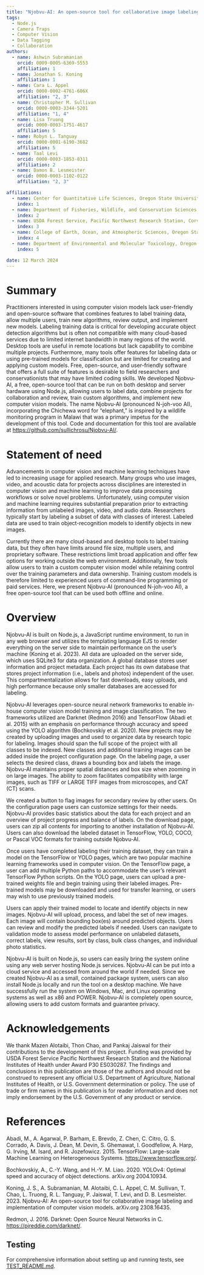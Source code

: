 ```yaml
---
title: "Njobvu-AI: An open-source tool for collaborative image labeling and implementation of computer vision models"
tags:
  - Node.js
  - Camera Traps
  - Computer Vision
  - Data Tagging
  - Collaboration
authors:
  - name: Ashwin Subramanian
    orcid: 0009-0005-6369-5553
    affiliation: 1
  - name: Jonathan S. Koning
    affiliation: 1
  - name: Cara L. Appel
    orcid: 0000-0002-4761-606X
    affiliation: "2, 3"
  - name: Christopher M. Sullivan
    orcid: 0000-0003-3344-5201
    affiliation: "1, 4"
  - name: Lisa Truong
    orcid: 0000-0003-1751-4617
    affiliation: 5
  - name: Robyn L. Tanguay
    orcid: 0000-0001-6190-3682
    affiliation: 5
  - name: Taal Levi
    orcid: 0000-0003-1853-8311
    affiliation: 2
  - name: Damon B. Lesmeister
    orcid: 0000-0003-1102-0122
    affiliation: "2, 3"

affiliations:
  - name: Center for Quantitative Life Sciences, Oregon State University, Corvallis, Oregon, USA
    index: 1
  - name: Department of Fisheries, Wildlife, and Conservation Sciences, Oregon State University, Corvallis, Oregon, USA
    index: 2
  - name: USDA Forest Service, Pacific Northwest Research Station, Corvallis, Oregon, USA
    index: 3
  - name: College of Earth, Ocean, and Atmospheric Sciences, Oregon State University, Corvallis, Oregon, USA
    index: 4
  - name: Department of Environmental and Molecular Toxicology, Oregon State University, Corvallis, Oregon, USA
    index: 5

date: 12 March 2024
---
```


# Summary

Practitioners interested in using computer vision models lack user-friendly and open-source software that combines features to label training data, allow multiple users, train new algorithms, review output, and implement new models. Labeling training data is critical for developing accurate object detection algorithms but is often not compatible with many cloud-based services due to limited internet bandwidth in many regions of the world. Desktop tools are useful in remote locations but lack capability to combine multiple projects. Furthermore, many tools offer features for labeling data or using pre-trained models for classification but are limited for creating and applying custom models. Free, open-source, and user-friendly software that offers a full suite of features is desirable to field researchers and conservationists that may have limited coding skills. We developed Njobvu-AI, a free, open-source tool that can be run on both desktop and server hardware using Node.js, allowing users to label data, combine projects for collaboration and review, train custom algorithms, and implement new computer vision models. The name Njobvu-AI (pronounced N-joh-voo AI), incorporating the Chichewa word for “elephant,” is inspired by a wildlife monitoring program in Malawi that was a primary impetus for the development of this tool. Code and documentation for this tool are available at https://github.com/sullichrosu/Njobvu-AI/.

# Statement of need

Advancements in computer vision and machine learning techniques have led to increasing usage for applied research. Many groups who use images, video, and acoustic data for projects across disciplines are interested in computer vision and machine learning to improve data processing workflows or solve novel problems. Unfortunately, using computer vision and machine learning requires substantial preparation prior to extracting information from unlabeled images, video, and audio data. Researchers typically start by labeling a subset of data with classes of interest. Labeled data are used to train object-recognition models to identify objects in new images.

Currently there are many cloud-based and desktop tools to label training data, but they often have limits around file size, multiple users, and proprietary software. These restrictions limit broad application and offer few options for working outside the web environment. Additionally, few tools allow users to train a custom computer vision model while retaining control over the training parameters and data ownership. Training custom models is therefore limited to experienced users of command-line programming or paid services. Here, we present Njobvu-AI (pronounced N-joh-voo AI), a free open-source tool that can be used both offline and online.

# Overview

Njobvu-AI is built on Node.js, a JavaScript runtime environment, to run in any web browser and utilizes the templating language EJS to render everything on the server side to maintain performance on the user’s machine (Koning et al. 2023). All data are uploaded on the server side, which uses SQLite3 for data organization. A global database stores user information and project metadata. Each project has its own database that stores project information (i.e., labels and photos) independent of the user. This compartmentalization allows for fast downloads, easy uploads, and high performance because only smaller databases are accessed for labeling.

Njobvu-AI leverages open-source neural network frameworks to enable in-house computer vision model training and image classification. The two frameworks utilized are Darknet (Redmon 2016) and TensorFlow (Abadi et al. 2015) with an emphasis on performance through accuracy and speed using the YOLO algorithm (Bochkovskiy et al. 2020). New projects may be created by uploading images and used to organize data by research topic for labeling. Images should span the full scope of the project with all classes to be indexed. New classes and additional training images can be added inside the project configuration page. On the labeling page, a user selects the desired class, draws a bounding box and labels the image. Njobvu-AI maintains proper spatial distances and box size when zooming in on large images. The ability to zoom facilitates compatibility with large images, such as TIFF or LARGE TIFF images from microscopes, and CAT (CT) scans.

We created a button to flag images for secondary review by other users. On the configuration page users can customize settings for their needs. Njobvu-AI provides basic statistics about the data for each project and an overview of project progress and balance of labels. On the download page, users can zip all contents for importing to another installation of Njobvu-AI. Users can also download the labeled dataset in TensorFlow, YOLO, COCO, or Pascal VOC formats for training outside Njobvu-AI.

Once users have completed labeling their training dataset, they can train a model on the TensorFlow or YOLO pages, which are two popular machine learning frameworks used in computer vision. On the TensorFlow page, a user can add multiple Python paths to accommodate the user’s relevant TensorFlow Python scripts. On the YOLO page, users can upload a pre-trained weights file and begin training using their labeled images. Pre-trained models may be downloaded and used for transfer learning, or users may wish to use previously trained models.

Users can apply their trained model to locate and identify objects in new images. Njobvu-AI will upload, process, and label the set of new images. Each image will contain bounding box(es) around predicted objects. Users can review and modify the predicted labels if needed. Users can navigate to validation mode to assess model performance on unlabeled datasets, correct labels, view results, sort by class, bulk class changes, and individual photo statistics.

Njobvu-AI is built on Node.js, so users can easily bring the system online using any web server hosting Node.js services. Njobvu-AI can be put into a cloud service and accessed from around the world if needed. Since we created Njobvu-AI as a small, contained package system, users can also install Node.js locally and run the tool on a desktop machine. We have successfully run the system on Windows, Mac, and Linux operating systems as well as x86 and POWER. Njobvu-AI is completely open source, allowing users to add custom formats and guarantee privacy.

# Acknowledgements

We thank Mazen Alotaibi, Thon Chao, and Pankaj Jaiswal for their contributions to the development of this project. Funding was provided by USDA Forest Service Pacific Northwest Research Station and the National Institutes of Health under Award P30 ES030287. The findings and conclusions in this publication are those of the authors and should not be construed to represent any official U.S. Department of Agriculture, National Institutes of Health, or U.S. Government determination or policy. The use of trade or firm names in this publication is for reader information and does not imply endorsement by the U.S. Government of any product or service.

# References

Abadi, M., A. Agarwal, P. Barham, E. Brevdo, Z. Chen, C. Citro, G. S. Corrado, A. Davis, J. Dean, M. Devin, S. Ghemawat, I. Goodfellow, A. Harp, G. Irving, M. Isard, and R. Jozefowicz. 2015. TensorFlow: Large-scale Machine Learning on Heterogeneous Systems. https://www.tensorflow.org/.

Bochkovskiy, A., C.-Y. Wang, and H.-Y. M. Liao. 2020. YOLOv4: Optimal speed and accuracy of object detections. arXiv.org 2004.10934.

Koning, J. S., A. Subramanian, M. Alotaibi, C. L. Appel, C. M. Sullivan, T. Chao, L. Truong, R. L. Tanguay, P. Jaiswal, T. Levi, and D. B. Lesmeister. 2023. Njobvu-AI: An open-source tool for collaborative image labeling and implementation of computer vision models. arXiv.org 2308.16435.

Redmon, J. 2016. Darknet: Open Source Neural Networks in C. https://pjreddie.com/darknet/.

## Testing

For comprehensive information about setting up and running tests, see [TEST_README.md](TEST_README.md).
